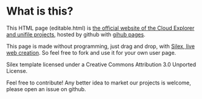 # What is this?

This HTML page (editable.html) is [the official website of the Cloud Explorer and unifile projects](http://cloud-explorer.org/), hosted by github with [gihub pages](https://pages.github.com/).

This page is made without programming, just drag and drop, with [Silex, live web creation](http://www.silex.me/). So feel free to fork and use it for your own user page.

Silex template licensed under a Creative Commons Attribution 3.0 Unported License.

Feel free to contribute! Any better idea to market our projects is welcome, please open an issue on github.
